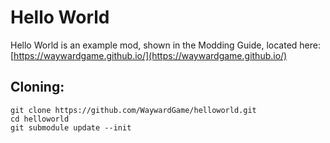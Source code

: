 # Hello World

Hello World is an example mod, shown in the Modding Guide, located here: [https://waywardgame.github.io/](https://waywardgame.github.io/)

## Cloning:
```
git clone https://github.com/WaywardGame/helloworld.git
cd helloworld
git submodule update --init
```
